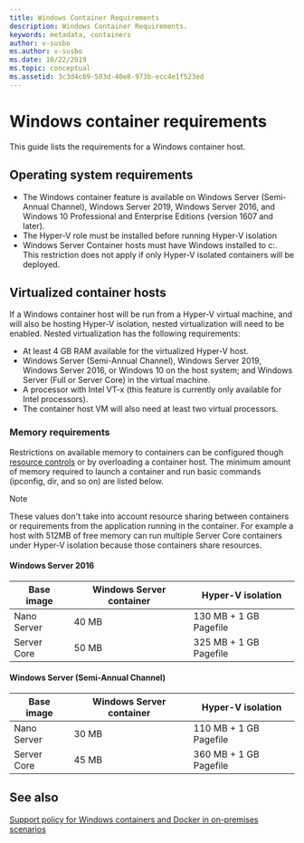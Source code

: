 ```yaml
---
title: Windows Container Requirements
description: Windows Container Requirements.
keywords: metadata, containers
author: v-susbo
ms.author: v-susbo
ms.date: 10/22/2019
ms.topic: conceptual
ms.assetid: 3c3d4c69-503d-40e8-973b-ecc4e1f523ed
---
```

# Windows container requirements

This guide lists the requirements for a Windows container host.

## Operating system requirements

- The Windows container feature is available on Windows Server (Semi-Annual Channel), Windows Server 2019, Windows Server 2016, and Windows 10 Professional and Enterprise Editions (version 1607 and later).
- The Hyper-V role must be installed before running Hyper-V isolation
- Windows Server Container hosts must have Windows installed to c:\. This restriction does not apply if only Hyper-V isolated containers will be deployed.

## Virtualized container hosts

If a Windows container host will be run from a Hyper-V virtual machine, and will also be hosting Hyper-V isolation, nested virtualization will need to be enabled. Nested virtualization has the following requirements:

- At least 4 GB RAM available for the virtualized Hyper-V host.
- Windows Server (Semi-Annual Channel), Windows Server 2019, Windows Server 2016, or Windows 10 on the host system; and Windows Server (Full or Server Core) in the virtual machine.
- A processor with Intel VT-x (this feature is currently only available for Intel processors).
- The container host VM will also need at least two virtual processors.

### Memory requirements

Restrictions on available memory to containers can be configured though [resource controls](../manage-containers/resource-controls.md) or by overloading a container host.  The minimum amount of memory required to launch a container and run basic commands (ipconfig, dir, and so on) are listed below.

>[!NOTE]
>These values don't take into account resource sharing between containers or requirements from the application running in the container.  For example a host with 512MB of free memory can run multiple Server Core containers under Hyper-V isolation because those containers share resources.

#### Windows Server 2016

| Base image  | Windows Server container | Hyper-V isolation    |
| ----------- | ------------------------ | -------------------- |
| Nano Server | 40 MB                     | 130 MB + 1 GB Pagefile |
| Server Core | 50 MB                     | 325 MB + 1 GB Pagefile |

#### Windows Server (Semi-Annual Channel)

| Base image  | Windows Server container | Hyper-V isolation    |
| ----------- | ------------------------ | -------------------- |
| Nano Server | 30 MB                     | 110 MB + 1 GB Pagefile |
| Server Core | 45 MB                     | 360 MB + 1 GB Pagefile |

## See also

[Support policy for Windows containers and Docker in on-premises scenarios](https://support.microsoft.com/help/4489234/support-policy-for-windows-containers-and-docker-on-premises)